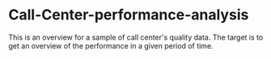 # Call-Center-performance-analysis
This is an overview for a sample of call center's quality data. The target is to get an overview of the performance in a given period of time.
